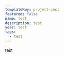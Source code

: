 ```yaml
---
templateKey: project-post
featured: false
name: test
description: test
year: test
tags:
  - test
---
```

test